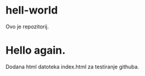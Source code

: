 # hell-world
Ovo je repozitorij.

# Hello again.
Dodana html datoteka index.html za testiranje githuba.
